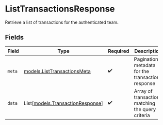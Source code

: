 # ListTransactionsResponse

Retrieve a list of transactions for the authenticated team.


## Fields

| Field                                                                | Type                                                                 | Required                                                             | Description                                                          |
| -------------------------------------------------------------------- | -------------------------------------------------------------------- | -------------------------------------------------------------------- | -------------------------------------------------------------------- |
| `meta`                                                               | [models.ListTransactionsMeta](../models/listtransactionsmeta.md)     | :heavy_check_mark:                                                   | Pagination metadata for the transactions response                    |
| `data`                                                               | List[[models.TransactionResponse](../models/transactionresponse.md)] | :heavy_check_mark:                                                   | Array of transactions matching the query criteria                    |